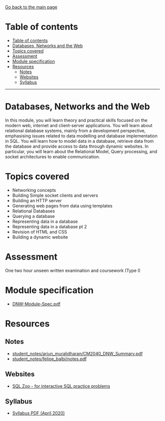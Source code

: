 [Go back to the main page](../../../README.md)

# Table of contents

- [Table of contents](#table-of-contents)
- [Databases, Networks and the Web](#databases-networks-and-the-web)
- [Topics covered](#topics-covered)
- [Assessment](#assessment)
- [Module specification](#module-specification)
- [Resources](#resources)
  - [Notes](#notes)
  - [Websites](#websites)
  - [Syllabus](#syllabus)

---

# Databases, Networks and the Web

In this module, you will learn theory and practical skills focused
on the modern web, internet and client-server applications. You will
learn about relational database systems, mainly from a development
perspective, emphasising issues related to data modelling and
database implementation in SQL. You will learn how to model data in a
database, retrieve data from the database and provide access to data
through dynamic websites. In particular, you will learn about the
Relational Model, Query processing, and socket architectures to enable
communication.

# Topics covered

- Networking concepts
- Building Simple socket clients and servers
- Building an HTTP server
- Generating web pages from data using templates
- Relational Databases
- Querying a database
- Representing data in a database
- Representing data in a database pt 2
- Revision of HTML and CSS
- Building a dynamic website

# Assessment

One two hour unseen written examination and coursework (Type I)

# Module specification

- [DNW-Module-Spec.pdf](./DNW-Module-Spec.pdf)

# Resources

## Notes

- [student_notes/arjun_muralidharan/CM2040_DNW_Summary.pdf](https://github.com/world-class/notes/tree/master/level_5/databases-networks-and-the-web/student_notes/arjun_muralidharan/CM2040_DNW_Summary.pdf)
- [student_notes/felipe_balbi/notes.pdf](https://github.com/world-class/notes/tree/master/level_5/databases-networks-and-the-web/student_notes/felipe_balbi/notes.pdf)

## Websites

- [SQL Zoo - for interactive SQL practice problems](https://sqlzoo.net/)

## Syllabus

- [Syllabus PDF (April 2020)](./DNW-Syllabus.pdf)

